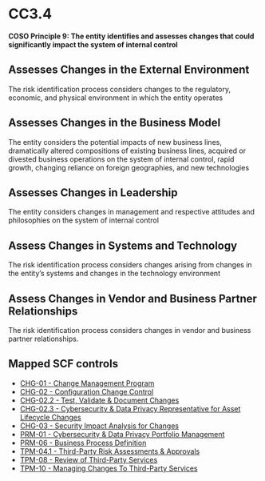 # CC3.4
**COSO Principle 9: The entity identifies and assesses changes that could significantly impact the system of internal control**
## Assesses Changes in the External Environment
The risk identification process considers changes to the regulatory, economic, and physical environment in which the entity operates
## Assesses Changes in the Business Model
The entity considers the potential impacts of new business lines, dramatically altered compositions of existing business lines, acquired or divested business operations on the system of internal control, rapid growth, changing reliance on foreign geographies, and new technologies
## Assesses Changes in Leadership
The entity considers changes in management and respective attitudes and philosophies on the system of internal control
## Assess Changes in Systems and Technology
The risk identification process considers changes arising from changes in the entity’s systems and changes in the technology environment
## Assess Changes in Vendor and Business Partner Relationships
The risk identification process considers changes in vendor and business partner relationships.
## Mapped SCF controls
- [CHG-01 - Change Management Program](../scf/chg-01-changemanagementprogram.md)
- [CHG-02 - Configuration Change Control](../scf/chg-02-configurationchangecontrol.md)
- [CHG-02.2 - Test, Validate & Document Changes](../scf/chg-022-test,validate&documentchanges.md)
- [CHG-02.3 - Cybersecurity & Data Privacy Representative for Asset Lifecycle Changes](../scf/chg-023-cybersecurity&dataprivacyrepresentativeforassetlifecyclechanges.md)
- [CHG-03 - Security Impact Analysis for Changes](../scf/chg-03-securityimpactanalysisforchanges.md)
- [PRM-01 - Cybersecurity & Data Privacy Portfolio Management](../scf/prm-01-cybersecurity&dataprivacyportfoliomanagement.md)
- [PRM-06 - Business Process Definition](../scf/prm-06-businessprocessdefinition.md)
- [TPM-04.1 - Third-Party Risk Assessments & Approvals](../scf/tpm-041-third-partyriskassessments&approvals.md)
- [TPM-08 - Review of Third-Party Services](../scf/tpm-08-reviewofthird-partyservices.md)
- [TPM-10 - Managing Changes To Third-Party Services](../scf/tpm-10-managingchangestothird-partyservices.md)